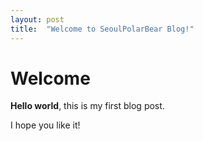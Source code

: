 ```yaml
---
layout: post
title:  "Welcome to SeoulPolarBear Blog!"
---
```


# Welcome

**Hello world**, this is my first blog post.

I hope you like it!
